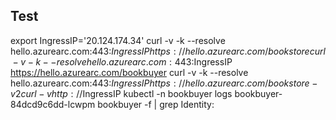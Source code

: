 ## Test

export IngressIP='20.124.174.34'
curl -v -k --resolve hello.azurearc.com:443:$IngressIP https://hello.azurearc.com/bookstore
curl -v -k --resolve hello.azurearc.com:443:$IngressIP https://hello.azurearc.com/bookbuyer
curl -v -k --resolve hello.azurearc.com:443:$IngressIP https://hello.azurearc.com/bookstore-v2
curl -v http://$IngressIP
kubectl -n bookbuyer logs bookbuyer-84dcd9c6dd-lcwpm bookbuyer -f | grep Identity:
